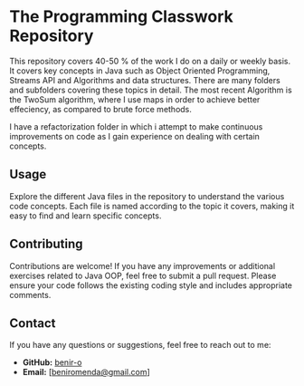 # The Programming Classwork Repository

This repository covers 40-50 % of the work I do on a daily or weekly basis. It covers key concepts in Java such as Object Oriented Programming, Streams API and Algorithms and data structures. There are many folders and subfolders covering these topics in detail. The most recent Algorithm is the TwoSum algorithm, where I use maps in order to achieve better effeciency, as compared to brute force methods.

I have a refactorization folder in which i attempt to make continuous improvements on code as I gain experience on dealing with certain concepts.

## Usage

Explore the different Java files in the repository to understand the various code concepts. Each file is named according to the topic it covers, making it easy to find and learn specific concepts.

## Contributing

Contributions are welcome! If you have any improvements or additional exercises related to Java OOP, feel free to submit a pull request. Please ensure your code follows the existing coding style and includes appropriate comments.


## Contact

If you have any questions or suggestions, feel free to reach out to me:

- **GitHub:** [benir-o](https://github.com/benir-o)
- **Email:** [beniromenda@gmail.com]

